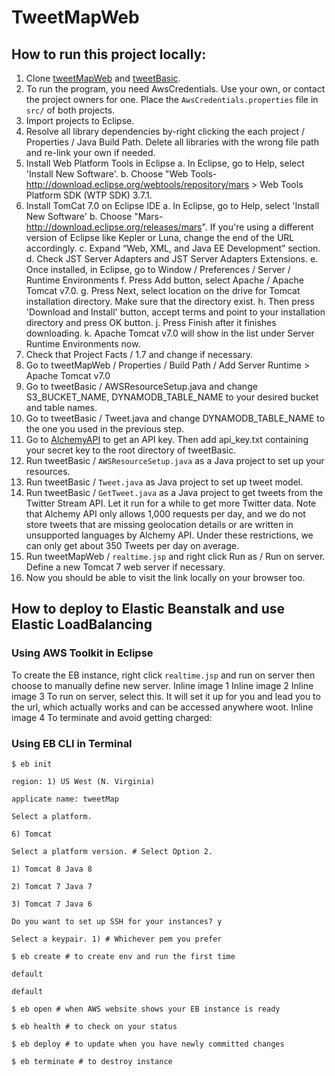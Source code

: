 # TweetMapWeb


## How to run this project locally:
1. Clone [tweetMapWeb](https://github.com/MengyuWu/tweetMapWeb) and [tweetBasic](https://github.com/MengyuWu/tweetBasic).
2. To run the program, you need AwsCredentials. Use your own, or contact the project owners for one. Place the `AwsCredentials.properties` file in `src/` of both projects.
3. Import projects to Eclipse.
4. Resolve all library dependencies by-right clicking the each project / Properties / Java Build Path. Delete all libraries with the wrong file path and re-link your own if needed.
4. Install Web Platform Tools in Eclipse
  a. In Eclipse, go to Help, select 'Install New Software'.
  b. Choose "Web Tools- http://download.eclipse.org/webtools/repository/mars > Web Tools Platform SDK (WTP SDK) 3.7.1.
5. Install TomCat 7.0 on Eclipse IDE
  a. In Eclipse, go to Help, select 'Install New Software'
  b. Choose "Mars- http://download.eclipse.org/releases/mars". If you're using a different version of Eclipse like Kepler or Luna, change the end of the URL accordingly.
  c. Expand “Web, XML, and Java EE Development” section.
  d. Check JST Server Adapters and JST Server Adapters Extensions.
  e. Once installed, in Eclipse, go to Window / Preferences / Server / Runtime Environments
  f. Press Add button, select Apache / Apache Tomcat v7.0.
  g. Press Next, select location on the drive for Tomcat installation directory. Make sure that the directory exist.
  h. Then press 'Download and Install' button, accept terms and point to your installation directory and press OK button.
  j. Press Finish after it finishes downloading.
  k. Apache Tomcat v7.0 will show in the list under Server Runtime Environments now.
6. Check that Project Facts / 1.7 and change if necessary.
7. Go to tweetMapWeb / Properties / Build Path / Add Server Runtime > Apache Tomcat v7.0
8. Go to tweetBasic / AWSResourceSetup.java and change S3_BUCKET_NAME, DYNAMODB_TABLE_NAME to your desired bucket and table names.
9. Go to tweetBasic / Tweet.java and change DYNAMODB_TABLE_NAME to the one you used in the previous step.
10. Go to [AlchemyAPI](http://www.alchemyapi.com/api/register.html) to get an API key. Then add api_key.txt containing your secret key to the root directory of tweetBasic.
10. Run tweetBasic / `AWSResourceSetup.java` as a Java project to set up your resources.
11. Run tweetBasic / `Tweet.java` as Java project to set up tweet model.
12. Run tweetBasic / `GetTweet.java` as a Java project to get tweets from the Twitter Stream API. Let it run for a while to get more Twitter data. Note that Alchemy API only allows 1,000 requests per day, and we do not store tweets that are missing geolocation details or are written in unsupported languages by Alchemy API. Under these restrictions, we can only get about 350 Tweets per day on average.
13. Run tweetMapWeb / `realtime.jsp` and right click Run as / Run on server. Define a new Tomcat 7 web server if necessary.
14. Now you should be able to visit the link locally on your browser too.

## How to deploy to Elastic Beanstalk and use Elastic LoadBalancing
### Using AWS Toolkit in Eclipse
To create the EB instance, right click `realtime.jsp` and run on server then choose to manually define new server.
Inline image 1
Inline image 2
Inline image 3
To run on server, select this. It will set it up for you and lead you to the url, which actually works and can be accessed anywhere woot.
Inline image 4
To terminate and avoid getting charged:
### Using EB CLI in Terminal
```
$ eb init

region: 1) US West (N. Virginia)

applicate name: tweetMap

Select a platform.

6) Tomcat

Select a platform version. # Select Option 2.

1) Tomcat 8 Java 8

2) Tomcat 7 Java 7

3) Tomcat 7 Java 6

Do you want to set up SSH for your instances? y

Select a keypair. 1) # Whichever pem you prefer

$ eb create # to create env and run the first time

default

default

$ eb open # when AWS website shows your EB instance is ready

$ eb health # to check on your status

$ eb deploy # to update when you have newly committed changes

$ eb terminate # to destroy instance
```

